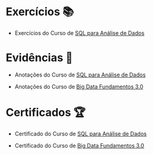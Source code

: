 # Exercícios 📚

- Exercícios do Curso de
[SQL para Análise de Dados](exercicios/)


# Evidências 📄

- Anotações do Curso de
[SQL para Análise de Dados](https://natural-oyster-41d.notion.site/SQL-para-An-lise-de-Dados-Do-b-sico-ao-avan-ado-ea3173c1f02548d8a25d3000b7defbe9)

- Anotações do Curso de
[Big Data Fundamentos 3.0](https://natural-oyster-41d.notion.site/Big-Data-Fundamentos-3-0-74ff96ba0e0d41a69e1f763d1b2846e2)


# Certificados 🏆

- Certificado do Curso de 
[SQL para Análise de Dados](https://www.udemy.com/certificate/UC-2511d882-af65-46ff-9b14-9b401171f11e/)

- Certificado do Curso de
[Big Data Fundamentos 3.0](https://drive.google.com/file/d/100-jjT9ZsfQLiq4SaEzgd6uuZMVJzI-7/view?usp=sharing)